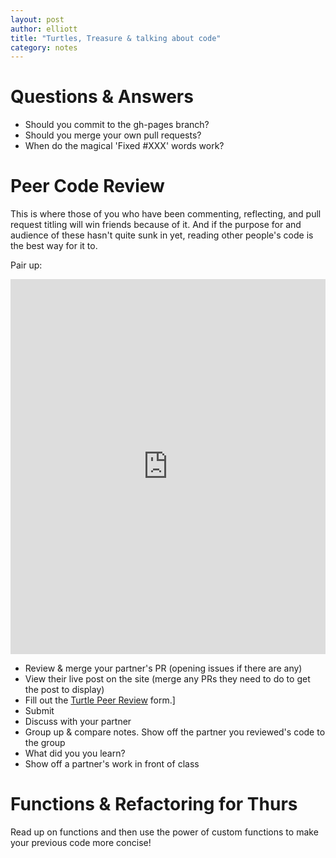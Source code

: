 ```yaml
---
layout: post
author: elliott
title: "Turtles, Treasure & talking about code"
category: notes
---
```


# Questions & Answers

* Should you commit to the gh-pages branch?
* Should you merge your own pull requests?
* When do the magical 'Fixed #XXX' words work?


# Peer Code Review

This is where those of you who have been commenting, reflecting, and pull request titling will
win friends because of it.  And if the purpose for and audience of these hasn't quite sunk in yet, reading
other people's code is the best way for it to.

Pair up:
<iframe src="https://trinket.io/embed/python/58d9ff2b43" width="100%" height="600" frameborder="0" marginwidth="0" marginheight="0" allowfullscreen></iframe>


* Review & merge your partner's PR (opening issues if there are any)
* View their live post on the site (merge any PRs they need to do to get the post to display)
* Fill out the [Turtle Peer Review](https://docs.google.com/forms/d/1Aypxuw5S-z8tYizuAzdjFD9ws5NHRKE4sKZCqU6JiUk/viewform) form.]
* Submit
* Discuss with your partner
* Group up & compare notes.  Show off the partner you reviewed's code to the group
* What did you you learn?
* Show off a partner's work in front of class

# Functions & Refactoring for Thurs

Read up on functions and then use the power of custom functions to make your previous code more concise!